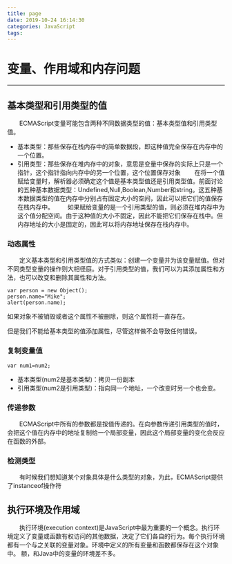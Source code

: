 ```yaml
---
title: page
date: 2019-10-24 16:14:30
categories: JavaScript
tags:
---
```

# 变量、作用域和内存问题
---

## 基本类型和引用类型的值
&emsp;&emsp;ECMAScript变量可能包含两种不同数据类型的值：基本类型值和引用类型值。
* 基本类型：那些保存在栈内存中的简单数据段，即这种值完全保存在内存中的一个位置。
* 引用类型：那些保存在堆内存中的对象，意思是变量中保存的实际上只是一个指针，这个指针指向内存中的另一个位置，这个位置保存对象
&emsp;&emsp;在将一个值赋给变量时，解析器必须确定这个值是基本类型值还是引用类型值。前面讨论的五种基本数据类型：Undefined,Null,Boolean,Number和string。这五种基本数据类型的值在内存中分别占有固定大小的空间，因此可以把它们的值保存在栈内存中。
&emsp;&emsp;如果赋给变量的是一个引用类型的值，则必须在堆内存中为这个值分配空间。由于这种值的大小不固定，因此不能把它们保存在栈中。但内存地址的大小是固定的，因此可以将内存地址保存在栈内存中。

### 动态属性
&emsp;&emsp;定义基本类型和引用类型值的方式类似：创建一个变量并为该变量赋值。但对不同类型变量的操作则大相径庭。对于引用类型的值，我们可以为其添加属性和方法，也可以改变和删除其属性和方法。
```
var person = new Object();
person.name="Mike";
alert(person.name);
```
如果对象不被销毁或者这个属性不被删除，则这个属性将一直存在。

但是我们不能给基本类型的值添加属性，尽管这样做不会导致任何错误。

### 复制变量值
```
var num1=num2;
```
* 基本类型(num2是基本类型)：拷贝一份副本
* 引用类型(num2是引用类型)：指向同一个地址，一个改变时另一个也会变。

### 传递参数
&emsp;&emsp;ECMAScript中所有的参数都是按值传递的。在向参数传递引用类型的值时，会把这个值在内存中的地址复制给一个局部变量，因此这个局部变量的变化会反应在函数的外部。

### 检测类型
&emsp;&emsp;有时候我们想知道某个对象具体是什么类型的对象，为此，ECMAScript提供了instanceof操作符

## 执行环境及作用域
&emsp;&emsp;执行环境(execution context)是JavaScript中最为重要的一个概念。执行环境定义了变量或函数有权访问的其他数据，决定了它们各自的行为。每个执行环境都有一个与之关联的变量对象。环境中定义的所有变量和函数都保存在这个对象中。
额，和Java中的变量的环境差不多。
